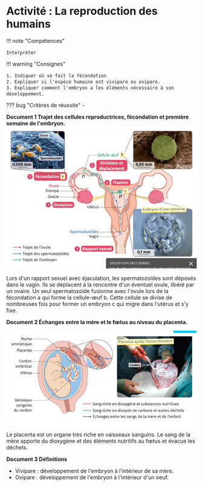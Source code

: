 # Activité : La reproduction des humains

!!! note "Compétences"

    Interpréter 

!!! warning "Consignes"

    1. Indiquer où se fait la fécondation
    2. Expliquer si l'espèce humaine est vivipare ou ovipare.
    3. Expliquer comment l'embryon a les éléments nécessaire à son développement.
    
??? bug "Critères de réussite"
    - 



<div markdown style="break-inside: avoid;">

**Document 1 Trajet des cellules reproductrices, fécondation et première semaine de l'embryon.**
![](pictures/fecondation.png)

Lors d'un rapport sexuel avec éjaculation, les spermatozoïdes sont déposés dans le vagin. Ils se déplacent à la rencontre d'un éventuel ovule, libéré par un ovaire. Un seul spermatozoïde fusionne avec l'ovule lors de la fécondation a qui forme la cellule-œuf b. Cette cellule se divise de nombreuses fois pour former un embryon c qui migre dans l'utérus et s'y fixe. 

</div>

**Document 2 Échanges entre la mère et le fœtus au niveau du placenta.**

![](pictures/placenta.png)
 
Le placenta est un organe très riche en vaisseaux sanguins. Le sang de la mère apporte du dioxygène et des éléments nutritifs au fœtus et évacue les déchets. 

**Document 3 Définitions**

- Vivipare : développement de l'embryon à l'intérieur de sa mère.
- Ovipare : développement de l'embryon à l'intérieur d'un oeuf.





